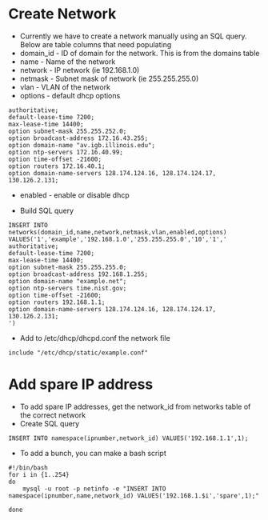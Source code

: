 # Create Network

* Currently we have to create a network manually using an SQL query.  Below are table columns that need populating
* domain_id - ID of domain for the network.  This is from the domains table
* name - Name of the network
* network - IP network (ie 192.168.1.0)
* netmask - Subnet mask of network (ie 255.255.255.0)
* vlan - VLAN of the network
* options - default dhcp options 
```
authoritative;
default-lease-time 7200;
max-lease-time 14400;
option subnet-mask 255.255.252.0;
option broadcast-address 172.16.43.255;
option domain-name "av.igb.illinois.edu";
option ntp-servers 172.16.40.99;
option time-offset -21600;
option routers 172.16.40.1;
option domain-name-servers 128.174.124.16, 128.174.124.17, 130.126.2.131;
```
* enabled - enable or disable dhcp

* Build SQL query
```
INSERT INTO networks(domain_id,name,network,netmask,vlan,enabled,options) 
VALUES('1','example','192.168.1.0','255.255.255.0','10','1','
authoritative;
default-lease-time 7200;
max-lease-time 14400;
option subnet-mask 255.255.255.0;
option broadcast-address 192.168.1.255;
option domain-name "example.net";
option ntp-servers time.nist.gov;
option time-offset -21600;
option routers 192.168.1.1;
option domain-name-servers 128.174.124.16, 128.174.124.17, 130.126.2.131;
')
```
* Add to /etc/dhcp/dhcpd.conf the network file
```
include "/etc/dhcp/static/example.conf"
```

# Add spare IP address
* To add spare IP addresses, get the network_id from networks table of the correct network
* Create SQL query
```
INSERT INTO namespace(ipnumber,network_id) VALUES('192.168.1.1',1);
```
* To add a bunch, you can make a bash script
```
#!/bin/bash
for i in {1..254}
do
	mysql -u root -p netinfo -e "INSERT INTO namespace(ipnumber,name,network_id) VALUES('192.168.1.$i','spare',1);"

done
```

